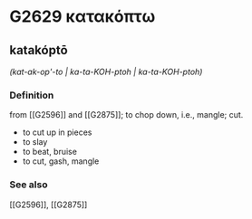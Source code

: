 # G2629 κατακόπτω

## katakóptō

_(kat-ak-op'-to | ka-ta-KOH-ptoh | ka-ta-KOH-ptoh)_

### Definition

from [[G2596]] and [[G2875]]; to chop down, i.e., mangle; cut.

- to cut up in pieces
- to slay
- to beat, bruise
- to cut, gash, mangle

### See also

[[G2596]], [[G2875]]

